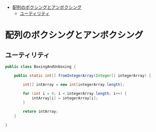 <!-- TOC START min:1 max:3 link:true asterisk:false update:true -->
- [配列のボクシングとアンボクシング](#配列のボクシングとアンボクシング)
  - [ユーティリティ](#ユーティリティ)
<!-- TOC END -->


# 配列のボクシングとアンボクシング

## ユーティリティ

```Java
public class BoxingAndUnboxing {

    public static int[] fromIntegerArray(Integer[] integerArray) {

        int[] intArray = new int[integerArray.length];

        for (int i = 0; i < integerArray.length; i++) {
            intArray[i] = integerArray[i];
        }

        return intArray;
    }

}
```
